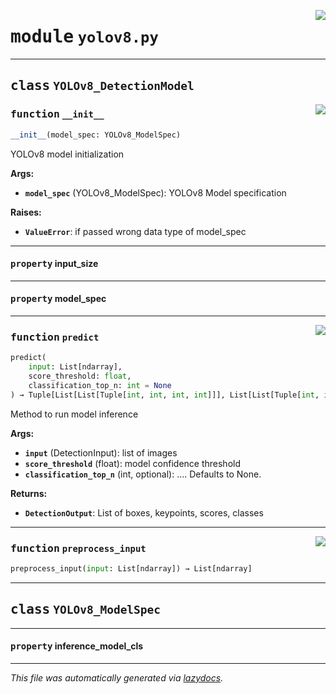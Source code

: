 <!-- markdownlint-disable -->

<a href="../cv_pipeliner/inference_models/detection/yolov8.py#L0"><img align="right" style="float:right;" src="https://img.shields.io/badge/-source-cccccc?style=flat-square"></a>

# <kbd>module</kbd> `yolov8.py`






---

## <kbd>class</kbd> `YOLOv8_DetectionModel`




<a href="../cv_pipeliner/inference_models/detection/yolov8.py#L32"><img align="right" style="float:right;" src="https://img.shields.io/badge/-source-cccccc?style=flat-square"></a>

### <kbd>function</kbd> `__init__`

```python
__init__(model_spec: YOLOv8_ModelSpec)
```

YOLOv8 model initialization 



**Args:**
 
 - <b>`model_spec`</b> (YOLOv8_ModelSpec):  YOLOv8 Model specification 



**Raises:**
 
 - <b>`ValueError`</b>:  if passed wrong data type of model_spec 


---

#### <kbd>property</kbd> input_size





---

#### <kbd>property</kbd> model_spec







---

<a href="../cv_pipeliner/inference_models/detection/yolov8.py#L119"><img align="right" style="float:right;" src="https://img.shields.io/badge/-source-cccccc?style=flat-square"></a>

### <kbd>function</kbd> `predict`

```python
predict(
    input: List[ndarray],
    score_threshold: float,
    classification_top_n: int = None
) → Tuple[List[List[Tuple[int, int, int, int]]], List[List[Tuple[int, int]]], List[List[float]], List[List[str]], List[List[float]]]
```

Method to run model inference 



**Args:**
 
 - <b>`input`</b> (DetectionInput):  list of images 
 - <b>`score_threshold`</b> (float):  model confidence threshold 
 - <b>`classification_top_n`</b> (int, optional):  .... Defaults to None. 



**Returns:**
 
 - <b>`DetectionOutput`</b>:  List of boxes, keypoints, scores, classes 

---

<a href="../cv_pipeliner/inference_models/detection/yolov8.py#L142"><img align="right" style="float:right;" src="https://img.shields.io/badge/-source-cccccc?style=flat-square"></a>

### <kbd>function</kbd> `preprocess_input`

```python
preprocess_input(input: List[ndarray]) → List[ndarray]
```






---

## <kbd>class</kbd> `YOLOv8_ModelSpec`





---

#### <kbd>property</kbd> inference_model_cls










---

_This file was automatically generated via [lazydocs](https://github.com/ml-tooling/lazydocs)._
